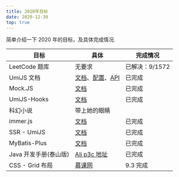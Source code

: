 ```yaml
---
title: 2020年目标
date: 2020-12-30
top: true
---
```


简单介绍一下 2020 年的目标，及具体完成情况.

| 目标                  | 具体                                                         | 完成情况       |
| --------------------- | ------------------------------------------------------------ | -------------- |
| LeetCode 题库         | 无要求                                                       | 已解决：9/1572 |
| UmiJS 文档            | [文档](https://umijs.org/zh-CN/docs)、[配置](https://umijs.org/zh-CN/config)、[API](https://umijs.org/zh-CN/api) | 已完成         |
| Mock.JS               | [文档](https://github.com/nuysoft/Mock/wiki)                 | 已完成         |
| UmiJS-Hooks           | [文档](https://hooks.umijs.org/zh-CN/hooks/async)            | 已完成         |
| 科幻小说              | 带上她的眼睛                                                 |                |
| immer.js              | [文档](https://immerjs.github.io/immer/docs/introduction)    | 已完成         |
| SSR - UmiJS           | [文档](https://umijs.org/zh-CN/docs/ssr)                     | 已完成         |
| MyBatis-Plus          | [文档](https://mp.baomidou.com/guide)                        | 已完成         |
| Java 开发手册(泰山版) | [Ali p3c 地址](https://github.com/alibaba/p3c)               | 已完成         |
| CSS - Grid 布局       | [慕课网](https://www.imooc.com/learn/1111)                   | 9.3 完成       |

<!-- more -->
